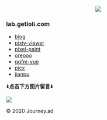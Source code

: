 <p align="center">
  <a href="https://count.getloli.com/"><img src="https://count.getloli.com/get/@lab.getloli"></a>
</p>

### lab.getloli.com

- [blog](https://nocilol.me)
- [pixiv-viewer](https://lab.getloli.com/pixiv-viewer)
- [pixel-paint](https://lab.getloli.com/pixel-paint)
- [oreooo](https://lab.getloli.com/oreooo)
- [qqfm-vue](https://lab.getloli.com/qqfm-vue)
- [picx](https://lab.getloli.com/picx)
- [jianpu](https://lab.getloli.com/jianpu)

⬇️**点击下方图片留言**⬇️

[![](https://chat.getloli.com/room/@journey-ad.github/svg?width=600&height=280&limit=20&theme=light&title=lab.getloli.com@jad:%20~%2findex&fontSize=13)](https://chat.getloli.com/room/@journey-ad.github?title=JAD%E7%9A%84Github%E7%95%99%E8%A8%80%E6%9D%BF)

© 2020 Journey.ad
